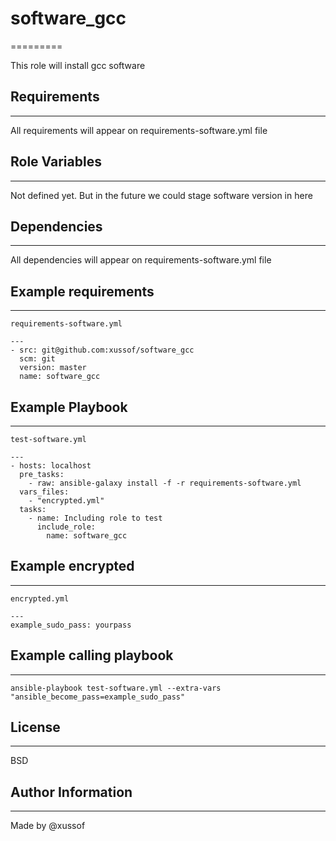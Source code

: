 # software_gcc
=========

This role will install gcc software

## Requirements
------------

All requirements will appear on requirements-software.yml file

## Role Variables
--------------

Not defined yet. But in the future we could stage software version in here

## Dependencies
------------

All dependencies will appear on requirements-software.yml file

## Example requirements
--------------------

    requirements-software.yml

    ---
    - src: git@github.com:xussof/software_gcc
      scm: git
      version: master
      name: software_gcc

## Example Playbook
----------------

    test-software.yml

    ---
    - hosts: localhost
      pre_tasks:
        - raw: ansible-galaxy install -f -r requirements-software.yml
      vars_files:
        - "encrypted.yml"
      tasks:
        - name: Including role to test
          include_role:
            name: software_gcc

## Example encrypted
-----------------

    encrypted.yml

    ---
    example_sudo_pass: yourpass

## Example calling playbook
------------------------

    ansible-playbook test-software.yml --extra-vars "ansible_become_pass=example_sudo_pass"


## License
-------

BSD

## Author Information
------------------
Made by @xussof
